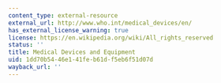 ```yaml
---
content_type: external-resource
external_url: http://www.who.int/medical_devices/en/
has_external_license_warning: true
license: https://en.wikipedia.org/wiki/All_rights_reserved
status: ''
title: Medical Devices and Equipment
uid: 1dd70b54-46e1-41fe-b61d-f5eb6f51d07d
wayback_url: ''
---
```

